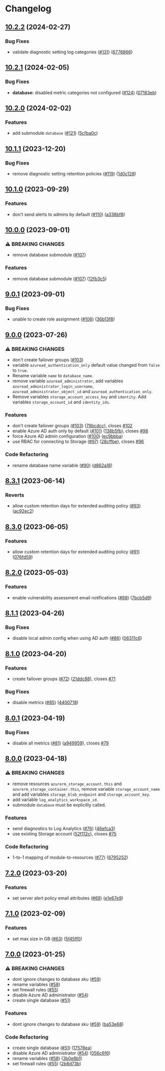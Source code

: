 # Changelog

## [10.2.2](https://github.com/equinor/terraform-azurerm-sql/compare/v10.2.1...v10.2.2) (2024-02-27)


### Bug Fixes

* validate diagnostic setting log categories ([#131](https://github.com/equinor/terraform-azurerm-sql/issues/131)) ([6776866](https://github.com/equinor/terraform-azurerm-sql/commit/6776866bb63bceeaac10298527ee6ec7f92853c7))

## [10.2.1](https://github.com/equinor/terraform-azurerm-sql/compare/v10.2.0...v10.2.1) (2024-02-05)


### Bug Fixes

* **database:** disabled metric categories not configured ([#124](https://github.com/equinor/terraform-azurerm-sql/issues/124)) ([07183eb](https://github.com/equinor/terraform-azurerm-sql/commit/07183ebc079f1965bfe625cce74534bdeb7f153f))

## [10.2.0](https://github.com/equinor/terraform-azurerm-sql/compare/v10.1.1...v10.2.0) (2024-02-02)


### Features

* add submodule `database` ([#121](https://github.com/equinor/terraform-azurerm-sql/issues/121)) ([5cfba0c](https://github.com/equinor/terraform-azurerm-sql/commit/5cfba0c5df3665a7ed34b70aae0f471753a71a80))

## [10.1.1](https://github.com/equinor/terraform-azurerm-sql/compare/v10.1.0...v10.1.1) (2023-12-20)


### Bug Fixes

* remove diagnostic setting retention policies ([#119](https://github.com/equinor/terraform-azurerm-sql/issues/119)) ([1d0c128](https://github.com/equinor/terraform-azurerm-sql/commit/1d0c128afc19ad69a8ceb4e255340f0903f687df))

## [10.1.0](https://github.com/equinor/terraform-azurerm-sql/compare/v10.0.0...v10.1.0) (2023-09-29)


### Features

* don't send alerts to admins by default ([#110](https://github.com/equinor/terraform-azurerm-sql/issues/110)) ([a338bf8](https://github.com/equinor/terraform-azurerm-sql/commit/a338bf87945bb5997fbc32f7e02e96338d9904e9))

## [10.0.0](https://github.com/equinor/terraform-azurerm-sql/compare/v9.0.1...v10.0.0) (2023-09-01)


### ⚠ BREAKING CHANGES

* remove database submodule ([#107](https://github.com/equinor/terraform-azurerm-sql/issues/107))

### Features

* remove database submodule ([#107](https://github.com/equinor/terraform-azurerm-sql/issues/107)) ([12fb3c5](https://github.com/equinor/terraform-azurerm-sql/commit/12fb3c54e01ae50a64463e88b1e6d5da35049e9d))

## [9.0.1](https://github.com/equinor/terraform-azurerm-sql/compare/v9.0.0...v9.0.1) (2023-09-01)


### Bug Fixes

* unable to create role assignment ([#106](https://github.com/equinor/terraform-azurerm-sql/issues/106)) ([36b13f8](https://github.com/equinor/terraform-azurerm-sql/commit/36b13f8256333f06e6cd54d1fca2eb397a9b6365))

## [9.0.0](https://github.com/equinor/terraform-azurerm-sql/compare/v8.3.1...v9.0.0) (2023-07-26)


### ⚠ BREAKING CHANGES

* don't create failover groups ([#103](https://github.com/equinor/terraform-azurerm-sql/issues/103))
* variable `azuread_authentication_only` default value changed from `false` to `true`.
* Rename variable `name` to `database_name`.
* remove variable `azuread_administrator`, add variables `azuread_administrator_login_username`, `azuread_administrator_object_id` and `azuread_authentication_only`.
* Remove variables `storage_account_access_key` and `identity`. Add variables `storage_account_id` and `identity_ids`.

### Features

* don't create failover groups ([#103](https://github.com/equinor/terraform-azurerm-sql/issues/103)) ([79bcdcc](https://github.com/equinor/terraform-azurerm-sql/commit/79bcdcc22784e3d8a0310d19c06c881225226913)), closes [#102](https://github.com/equinor/terraform-azurerm-sql/issues/102)
* enable Azure AD auth only by default ([#101](https://github.com/equinor/terraform-azurerm-sql/issues/101)) ([138b5fb](https://github.com/equinor/terraform-azurerm-sql/commit/138b5fb23e8178336589b48fb0ac0270f4928ce6)), closes [#98](https://github.com/equinor/terraform-azurerm-sql/issues/98)
* force Azure AD admin configuration ([#100](https://github.com/equinor/terraform-azurerm-sql/issues/100)) ([ec9bbba](https://github.com/equinor/terraform-azurerm-sql/commit/ec9bbba4f62c254545fbd480648f6ba49c2fb88a))
* use RBAC for connecting to Storage ([#97](https://github.com/equinor/terraform-azurerm-sql/issues/97)) ([28cffbe](https://github.com/equinor/terraform-azurerm-sql/commit/28cffbe0610dfde7e46297df7f6ef34511f36e9f)), closes [#96](https://github.com/equinor/terraform-azurerm-sql/issues/96)


### Code Refactoring

* rename database name variable ([#90](https://github.com/equinor/terraform-azurerm-sql/issues/90)) ([d862a18](https://github.com/equinor/terraform-azurerm-sql/commit/d862a18c12327ce38ddeaa7a577d281ee625d460))

## [8.3.1](https://github.com/equinor/terraform-azurerm-sql/compare/v8.3.0...v8.3.1) (2023-06-14)


### Reverts

* allow custom retention days for extended auditing policy ([#93](https://github.com/equinor/terraform-azurerm-sql/issues/93)) ([ac92ec2](https://github.com/equinor/terraform-azurerm-sql/commit/ac92ec226235a2767b73639f5412662576ba09c6))

## [8.3.0](https://github.com/equinor/terraform-azurerm-sql/compare/v8.2.0...v8.3.0) (2023-06-05)


### Features

* allow custom retention days for extended auditing policy ([#91](https://github.com/equinor/terraform-azurerm-sql/issues/91)) ([076fd59](https://github.com/equinor/terraform-azurerm-sql/commit/076fd59dcdb560a3b100a85329f332464a00ab26))

## [8.2.0](https://github.com/equinor/terraform-azurerm-sql/compare/v8.1.1...v8.2.0) (2023-05-03)


### Features

* enable vulnerability assessment email notifications ([#88](https://github.com/equinor/terraform-azurerm-sql/issues/88)) ([7bcb5d9](https://github.com/equinor/terraform-azurerm-sql/commit/7bcb5d912b31e190def34550d0896e0502490bfb))

## [8.1.1](https://github.com/equinor/terraform-azurerm-sql/compare/v8.1.0...v8.1.1) (2023-04-26)


### Bug Fixes

* disable local admin config when using AD auth ([#86](https://github.com/equinor/terraform-azurerm-sql/issues/86)) ([06311c6](https://github.com/equinor/terraform-azurerm-sql/commit/06311c6d0d9032d558b952cd1a0fd20b82d26da9))

## [8.1.0](https://github.com/equinor/terraform-azurerm-sql/compare/v8.0.1...v8.1.0) (2023-04-20)


### Features

* create failover groups ([#72](https://github.com/equinor/terraform-azurerm-sql/issues/72)) ([21ddc88](https://github.com/equinor/terraform-azurerm-sql/commit/21ddc88192f3fc2893afe3c1314e2febfac56ed9)), closes [#71](https://github.com/equinor/terraform-azurerm-sql/issues/71)


### Bug Fixes

* disable metrics ([#85](https://github.com/equinor/terraform-azurerm-sql/issues/85)) ([4400718](https://github.com/equinor/terraform-azurerm-sql/commit/44007181c452316d63785da1e30a52056ea299e1))

## [8.0.1](https://github.com/equinor/terraform-azurerm-sql/compare/v8.0.0...v8.0.1) (2023-04-19)


### Bug Fixes

* disable all metrics ([#81](https://github.com/equinor/terraform-azurerm-sql/issues/81)) ([a949959](https://github.com/equinor/terraform-azurerm-sql/commit/a949959bb4054cf3284617a51c020e2e73cc5af2)), closes [#79](https://github.com/equinor/terraform-azurerm-sql/issues/79)

## [8.0.0](https://github.com/equinor/terraform-azurerm-sql/compare/v7.2.0...v8.0.0) (2023-04-18)


### ⚠ BREAKING CHANGES

* remove resources `azurerm_storage_account.this` and `azurerm_storage_container.this`, remove variable `storage_account_name` and add variables `storage_blob_endpoint` and `storage_account_key`.
* add variable `log_analytics_workspace_id`.
* submodule `database` must be explicitly called.

### Features

* send diagnostics to Log Analytics ([#76](https://github.com/equinor/terraform-azurerm-sql/issues/76)) ([46efca3](https://github.com/equinor/terraform-azurerm-sql/commit/46efca3c13cad5e791a7ad1b806164a6e9410b67))
* use existing Storage account ([52f112c](https://github.com/equinor/terraform-azurerm-sql/commit/52f112cf1c345d39955f0f0a5f8d034aced568c3)), closes [#75](https://github.com/equinor/terraform-azurerm-sql/issues/75)


### Code Refactoring

* 1-to-1 mapping of module-to-resources ([#77](https://github.com/equinor/terraform-azurerm-sql/issues/77)) ([6795252](https://github.com/equinor/terraform-azurerm-sql/commit/6795252b7c251ce1b0d4fe076d84f2e27c2b9db1))

## [7.2.0](https://github.com/equinor/terraform-azurerm-sql/compare/v7.1.0...v7.2.0) (2023-03-20)


### Features

* set server alert policy email attributes ([#69](https://github.com/equinor/terraform-azurerm-sql/issues/69)) ([e1e67e9](https://github.com/equinor/terraform-azurerm-sql/commit/e1e67e92b96b1727a97b1ac30ec121d4f25f91bf))

## [7.1.0](https://github.com/equinor/terraform-azurerm-sql/compare/v7.0.0...v7.1.0) (2023-02-09)


### Features

* set max size in GB ([#63](https://github.com/equinor/terraform-azurerm-sql/issues/63)) ([5f45ff0](https://github.com/equinor/terraform-azurerm-sql/commit/5f45ff0d4223ec057853f80aa0322471a9e9af90))

## [7.0.0](https://github.com/equinor/terraform-azurerm-sql/compare/v6.5.0...v7.0.0) (2023-01-25)


### ⚠ BREAKING CHANGES

* dont ignore changes to database sku ([#59](https://github.com/equinor/terraform-azurerm-sql/issues/59))
* rename variables ([#58](https://github.com/equinor/terraform-azurerm-sql/issues/58))
* set firewall rules ([#55](https://github.com/equinor/terraform-azurerm-sql/issues/55))
* disable Azure AD administrator ([#54](https://github.com/equinor/terraform-azurerm-sql/issues/54))
* create single database ([#51](https://github.com/equinor/terraform-azurerm-sql/issues/51))

### Features

* dont ignore changes to database sku ([#59](https://github.com/equinor/terraform-azurerm-sql/issues/59)) ([ba53e68](https://github.com/equinor/terraform-azurerm-sql/commit/ba53e68a626e95e69d42ce4cd6ec3aef3d83ee0e))


### Code Refactoring

* create single database ([#51](https://github.com/equinor/terraform-azurerm-sql/issues/51)) ([17578ea](https://github.com/equinor/terraform-azurerm-sql/commit/17578ea053677488670ab65b5972b51f4e5a1d74))
* disable Azure AD administrator ([#54](https://github.com/equinor/terraform-azurerm-sql/issues/54)) ([056c6f6](https://github.com/equinor/terraform-azurerm-sql/commit/056c6f65b3a85c439a931d30a8e683e6ff52933b))
* rename variables ([#58](https://github.com/equinor/terraform-azurerm-sql/issues/58)) ([3b0e8b1](https://github.com/equinor/terraform-azurerm-sql/commit/3b0e8b196dd5ba6854e1dbc254005161603e5634))
* set firewall rules ([#55](https://github.com/equinor/terraform-azurerm-sql/issues/55)) ([2b8d73b](https://github.com/equinor/terraform-azurerm-sql/commit/2b8d73b5f69b808445a064e1a4b562f597636eaf))
